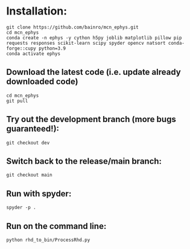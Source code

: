 # Installation:
```
git clone https://github.com/bainro/mcn_ephys.git
cd mcn_ephys
conda create -n ephys -y cython h5py joblib matplotlib pillow pip requests responses scikit-learn scipy spyder opencv natsort conda-forge::cupy python=3.9
conda activate ephys
```

## Download the latest code (i.e. update already downloaded code)
```
cd mcn_ephys
git pull
```

## Try out the development branch (more bugs guaranteed!):
```git checkout dev```

## Switch back to the release/main branch:
```git checkout main```

## Run with spyder:
```
spyder -p .
```

## Run on the command line:
```
python rhd_to_bin/ProcessRhd.py
```
